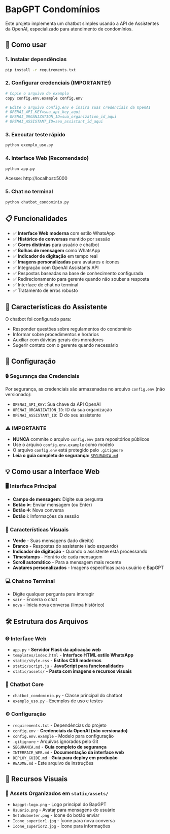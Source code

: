 # BapGPT Condomínios

Este projeto implementa um chatbot simples usando a API de Assistentes da OpenAI, especializado para atendimento de condomínios.

## 🚀 Como usar

### 1. Instalar dependências
```bash
pip install -r requirements.txt
```

### 2. Configurar credenciais (IMPORTANTE!)
```bash
# Copie o arquivo de exemplo
copy config.env.example config.env

# Edite o arquivo config.env e insira suas credenciais da OpenAI
# OPENAI_API_KEY=sua_api_key_aqui
# OPENAI_ORGANIZATION_ID=sua_organization_id_aqui
# OPENAI_ASSISTANT_ID=seu_assistant_id_aqui
```

### 3. Executar teste rápido
```bash
python exemplo_uso.py
```

### 4. Interface Web (Recomendado)
```bash
python app.py
```
Acesse: http://localhost:5000

### 5. Chat no terminal
```bash
python chatbot_condominio.py
```

## 📋 Funcionalidades

- ✅ **Interface Web moderna** com estilo WhatsApp
- ✅ **Histórico de conversas** mantido por sessão
- ✅ **Cores distintas** para usuário e chatbot
- ✅ **Bolhas de mensagem** como WhatsApp
- ✅ **Indicador de digitação** em tempo real
- ✅ **Imagens personalizadas** para avatares e ícones
- ✅ Integração com OpenAI Assistants API
- ✅ Respostas baseadas na base de conhecimento configurada
- ✅ Redirecionamento para gerente quando não souber a resposta
- ✅ Interface de chat no terminal
- ✅ Tratamento de erros robusto

## 🏢 Características do Assistente

O chatbot foi configurado para:
- Responder questões sobre regulamentos do condomínio
- Informar sobre procedimentos e horários
- Auxiliar com dúvidas gerais dos moradores
- Sugerir contato com o gerente quando necessário

## 🔧 Configuração

### 🔒 Segurança das Credenciais
Por segurança, as credenciais são armazenadas no arquivo `config.env` (não versionado):
- `OPENAI_API_KEY`: Sua chave da API OpenAI
- `OPENAI_ORGANIZATION_ID`: ID da sua organização
- `OPENAI_ASSISTANT_ID`: ID do seu assistente

### ⚠️ IMPORTANTE
- **NUNCA** commite o arquivo `config.env` para repositórios públicos
- Use o arquivo `config.env.example` como modelo
- O arquivo `config.env` está protegido pelo `.gitignore`
- **Leia o guia completo de segurança:** [`SEGURANCA.md`](SEGURANCA.md)

## 💡 Como usar a Interface Web

### 🖥️ Interface Principal
- **Campo de mensagem**: Digite sua pergunta
- **Botão ➤**: Enviar mensagem (ou Enter)
- **Botão ➕**: Nova conversa
- **Botão ℹ️**: Informações da sessão

### 🎨 Características Visuais
- **Verde** - Suas mensagens (lado direito)
- **Branco** - Respostas do assistente (lado esquerdo)
- **Indicador de digitação** - Quando o assistente está processando
- **Timestamps** - Horário de cada mensagem
- **Scroll automático** - Para a mensagem mais recente
- **Avatares personalizados** - Imagens específicas para usuário e BapGPT

### 💻 Chat no Terminal
- Digite qualquer pergunta para interagir
- `sair` - Encerra o chat
- `nova` - Inicia nova conversa (limpa histórico)

## 🛠️ Estrutura dos Arquivos

### 🌐 Interface Web
- `app.py` - **Servidor Flask da aplicação web**
- `templates/index.html` - **Interface HTML estilo WhatsApp**
- `static/style.css` - **Estilos CSS modernos**
- `static/script.js` - **JavaScript para funcionalidades**
- `static/assets/` - **Pasta com imagens e recursos visuais**

### 🤖 Chatbot Core
- `chatbot_condominio.py` - Classe principal do chatbot
- `exemplo_uso.py` - Exemplos de uso e testes

### ⚙️ Configuração
- `requirements.txt` - Dependências do projeto
- `config.env` - **Credenciais da OpenAI (não versionado)**
- `config.env.example` - Modelo para configuração
- `.gitignore` - Arquivos ignorados pelo Git
- `SEGURANCA.md` - **Guia completo de segurança**
- `INTERFACE_WEB.md` - **Documentação da interface web**
- `DEPLOY_GUIDE.md` - **Guia para deploy em produção**
- `README.md` - Este arquivo de instruções 

## 🎨 Recursos Visuais

### 📁 Assets Organizados em `static/assets/`
- `bapgpt-logo.png` - Logo principal do BapGPT
- `Usuário.png` - Avatar para mensagens do usuário
- `SetaSubmeter.png` - Ícone do botão enviar
- `Icone_superior1.jpg` - Ícone para nova conversa
- `Icone_superior2.jpg` - Ícone para informações 